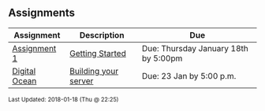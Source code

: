 ## Assignments
| Assignment | Description | Due|
 | ------------|------------|------------|
 | [ Assignment 1 ](./A02) | [ Getting Started](./A02) | Due: Thursday January 18th by 5:00pm |
 | [ Digital Ocean ](./A02) | [ Building your server](./A02) | Due: 23 Jan by 5:00 p.m. |

<sup>Last Updated: 2018-01-18 (Thu @ 22:25)</sup>